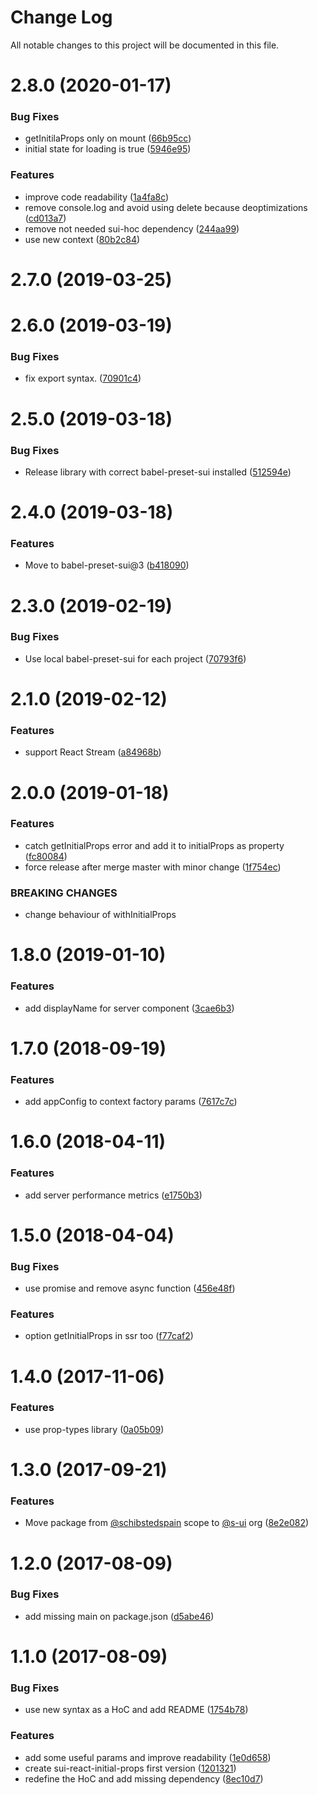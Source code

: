 # Change Log

All notable changes to this project will be documented in this file.

# 2.8.0 (2020-01-17)


### Bug Fixes

* getInitilaProps only on mount ([66b95cc](https://github.com/SUI-Components/sui/commit/66b95ccd221c76770d44c8c68494d38109d6936a))
* initial state for loading is true ([5946e95](https://github.com/SUI-Components/sui/commit/5946e952a13b09fdb5313349c38fecc94018dfb9))


### Features

* improve code readability ([1a4fa8c](https://github.com/SUI-Components/sui/commit/1a4fa8c2fa1d86eaf63831fdb8551a892fda2cdf))
* remove console.log and avoid using delete because deoptimizations ([cd013a7](https://github.com/SUI-Components/sui/commit/cd013a7a5bb6cf912447cbdc5084aa93b450a080))
* remove not needed sui-hoc dependency ([244aa99](https://github.com/SUI-Components/sui/commit/244aa9985148918de53b9e099f1b31531ce4d735))
* use new context ([80b2c84](https://github.com/SUI-Components/sui/commit/80b2c8489045b6cde499448cc2be92c9d110dcf3))



# 2.7.0 (2019-03-25)



# 2.6.0 (2019-03-19)


### Bug Fixes

* fix export syntax. ([70901c4](https://github.com/SUI-Components/sui/commit/70901c434ffde759c8f0d1f21841db755adc1362))



# 2.5.0 (2019-03-18)


### Bug Fixes

* Release library with correct babel-preset-sui installed ([512594e](https://github.com/SUI-Components/sui/commit/512594e9d7012adfe8bf27a6653aed960c73dc30))



# 2.4.0 (2019-03-18)


### Features

* Move to babel-preset-sui@3 ([b418090](https://github.com/SUI-Components/sui/commit/b41809072388844b183fe6f7094a2776ed7bb9ee))



# 2.3.0 (2019-02-19)


### Bug Fixes

* Use local babel-preset-sui for each project ([70793f6](https://github.com/SUI-Components/sui/commit/70793f63ed94f577647ec5aa38f7795945ee17b5))



# 2.1.0 (2019-02-12)


### Features

* support React Stream ([a84968b](https://github.com/SUI-Components/sui/commit/a84968b03eb391e9772f4ebf091225610d828faa))



# 2.0.0 (2019-01-18)


### Features

* catch getInitialProps error and add it to initialProps as property ([fc80084](https://github.com/SUI-Components/sui/commit/fc800846629dfa4c63c90b44eb0dcefd4878dbb4))
* force release after merge master with minor change ([1f754ec](https://github.com/SUI-Components/sui/commit/1f754ec59bcbbe7eac81a67d5cf477ce0238a819))


### BREAKING CHANGES

* change behaviour of withInitialProps



# 1.8.0 (2019-01-10)


### Features

* add displayName for server component ([3cae6b3](https://github.com/SUI-Components/sui/commit/3cae6b390099bad1323312fe059cd65e4e173d31))



# 1.7.0 (2018-09-19)


### Features

* add appConfig to context factory params ([7617c7c](https://github.com/SUI-Components/sui/commit/7617c7c4bf706effa581bcaa0030d61539b0807b))



# 1.6.0 (2018-04-11)


### Features

* add server performance metrics ([e1750b3](https://github.com/SUI-Components/sui/commit/e1750b3ef63418e55a65458fab6b83c73d9236ed))



# 1.5.0 (2018-04-04)


### Bug Fixes

* use promise and remove async function ([456e48f](https://github.com/SUI-Components/sui/commit/456e48ff511bd40f5dde84f0ed12a91933c5ee2a))


### Features

* option getInitialProps in ssr too ([f77caf2](https://github.com/SUI-Components/sui/commit/f77caf24bede6a056f79a3057dafc56fa6a971dc))



# 1.4.0 (2017-11-06)


### Features

* use prop-types library ([0a05b09](https://github.com/SUI-Components/sui/commit/0a05b099023f350e8bed93e97f9a84e42a45330c))



# 1.3.0 (2017-09-21)


### Features

* Move package from [@schibstedspain](https://github.com/schibstedspain) scope to [@s-ui](https://github.com/s-ui) org ([8e2e082](https://github.com/SUI-Components/sui/commit/8e2e082a7d6ea27d99fc3394b05575fe81f9143b))



# 1.2.0 (2017-08-09)


### Bug Fixes

* add missing main on package.json ([d5abe46](https://github.com/SUI-Components/sui/commit/d5abe46e7c360ea6bf9ed1548f8923336d97ae12))



# 1.1.0 (2017-08-09)


### Bug Fixes

* use new syntax as a HoC and add README ([1754b78](https://github.com/SUI-Components/sui/commit/1754b78bf6be45e58a037c67bdb810cbf79686e3))


### Features

* add some useful params and improve readability ([1e0d658](https://github.com/SUI-Components/sui/commit/1e0d65802084337a04c426435914aca99b9378a6))
* create sui-react-initial-props first version ([1201321](https://github.com/SUI-Components/sui/commit/1201321e4a1969ef32a7dfa3bbd71dbcfc657123))
* redefine the HoC and add missing dependency ([8ec10d7](https://github.com/SUI-Components/sui/commit/8ec10d701dede89bc89af86559141ddca6f0053b))



